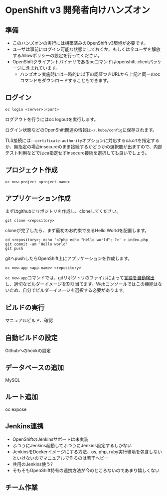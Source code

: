 # OpenShift v3 開発者向けハンズオン

## 準備

- このハンズオンの実行には構築済みのOpenShift v3環境が必要です。
- ユーザは事前にログイン可能な状態にしておくか、もしくは全ユーザを解放するAllowポリシーの設定を行ってください。
- OpenShiftクライアントバイナリであるocコマンドはopenshift-clientパッケージに含まれています。
  - ハンズオン実施時には一時的に以下の認証つきURLから上記と同一のocコマンドをダウンロードすることもできます。

## ログイン

```
oc login <server>:<port>
```

ログアウトを行うにはoc logoutを実行します。

ログイン状態などのOpenShift関連の情報は`~/.kube/config`に保存されます。

TLS接続には`--certificate-authority`オプションに対応するca.crtを指定するか、無指定の場合insecureのまま接続するかどうかの選択肢が出ますので、内部テスト利用などではca指定せずinsecure接続を選択しても良いでしょう。

## プロジェクト作成

```
oc new-project <project-name>
```

## アプリケーション作成

まずはgithubにリポジトリを作成し、cloneしてください。

```
git clone <repository>
```

cloneが完了したら、まず最初のお約束であるHello Worldを配置します。

```
cd <repository>; echo '<?php echo "Hello world"; ?>' > index.php
git commit -am 'Hello world'
git push
```

gitへpushしたらOpenShift上にアプリケーションを作成します。

```
oc new-app <app-name> <repository>
```

`oc new-app`コマンドでは、gitリポジトリのファイルによって[言語を自動検出](https://docs.openshift.com/enterprise/3.0/dev_guide/new_app.html#language-detection)し、適切なビルダーイメージを割り当てます。Webコンソールではこの機能はないため、自分でビルダーイメージを選択する必要があります。

## ビルドの実行

マニュアルビルド、確認

## 自動ビルドの設定

Githubへのhookの設定

## データベースの追加

MySQL

## ルート追加

oc expose

## Jenkins連携

- OpenShiftのJenkinsサポートは未実装
- ふつうにJenkins起動してふつうにJenkins設定するしかない
- JenkinsをDockerイメージにする方法、os, php, ruby実行環境を包含しないといけないのでマニュアルで作るのは若干ヘビー
- 共用のJenkins使う?
- そもそもOpenShift特有の連携方法が今のところないのであまり嬉しくない

## チーム作業



